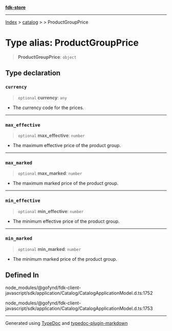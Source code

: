 [**fdk-store**](../../../README.md)
***

[Index](../../../API.md) > [catalog](../../README.md) > [<internal>](../README.md) > ProductGroupPrice

# Type alias: ProductGroupPrice

> **ProductGroupPrice**: `object`

## Type declaration

### `currency`

> `optional` **currency**: `any`

- The currency code for the prices.

***

### `max_effective`

> `optional` **max\_effective**: `number`

- The maximum effective price of the product group.

***

### `max_marked`

> `optional` **max\_marked**: `number`

- The maximum marked price of the product group.

***

### `min_effective`

> `optional` **min\_effective**: `number`

- The minimum effective price of the product group.

***

### `min_marked`

> `optional` **min\_marked**: `number`

- The minimum marked price of the product group.

## Defined In

node\_modules/@gofynd/fdk-client-javascript/sdk/application/Catalog/CatalogApplicationModel.d.ts:1752

node\_modules/@gofynd/fdk-client-javascript/sdk/application/Catalog/CatalogApplicationModel.d.ts:1753

***
Generated using [TypeDoc](https://typedoc.org/) and [typedoc-plugin-markdown](https://www.npmjs.com/package/typedoc-plugin-markdown)
